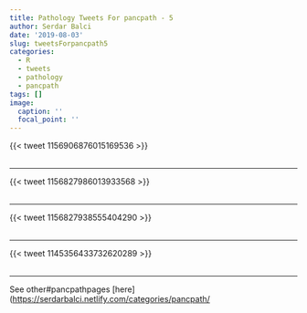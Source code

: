 ```yaml
---
title: Pathology Tweets For pancpath - 5
author: Serdar Balci
date: '2019-08-03'
slug: tweetsForpancpath5
categories:
  - R
  - tweets
  - pathology
  - pancpath
tags: []
image:
  caption: ''
  focal_point: ''
---
```



{{< tweet 1156906876015169536 >}}
<br>
<br>
<hr>
{{< tweet 1156827986013933568 >}}
<br>
<br>
<hr>
{{< tweet 1156827938555404290 >}}
<br>
<br>
<hr>
{{< tweet 1145356433732620289 >}}
<br>
<br>
<hr>


See other#pancpathpages [here](https://serdarbalci.netlify.com/categories/pancpath/
